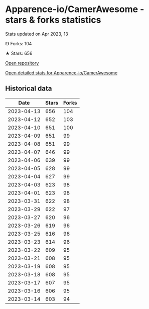 # Apparence-io/CamerAwesome - stars & forks statistics

Stats updated on Apr 2023, 13

☋ Forks: 104

★ Stars: 656

[Open repository](https://github.com/Apparence-io/CamerAwesome)

[Open detailed stats for Apparence-io/CamerAwesome](https://reviewgithub.com/rep/Apparence-io/CamerAwesome)

## Historical data
| Date | Stars | Forks |
|------|-------|-------|
| 2023-04-13 | 656 | 104 | 
| 2023-04-12 | 652 | 103 | 
| 2023-04-10 | 651 | 100 | 
| 2023-04-09 | 651 | 99 | 
| 2023-04-08 | 651 | 99 | 
| 2023-04-07 | 646 | 99 | 
| 2023-04-06 | 639 | 99 | 
| 2023-04-05 | 628 | 99 | 
| 2023-04-04 | 627 | 99 | 
| 2023-04-03 | 623 | 98 | 
| 2023-04-01 | 623 | 98 | 
| 2023-03-31 | 622 | 98 | 
| 2023-03-29 | 622 | 97 | 
| 2023-03-27 | 620 | 96 | 
| 2023-03-26 | 619 | 96 | 
| 2023-03-25 | 616 | 96 | 
| 2023-03-23 | 614 | 96 | 
| 2023-03-22 | 609 | 95 | 
| 2023-03-21 | 608 | 95 | 
| 2023-03-19 | 608 | 95 | 
| 2023-03-18 | 608 | 95 | 
| 2023-03-17 | 607 | 95 | 
| 2023-03-16 | 606 | 95 | 
| 2023-03-14 | 603 | 94 | 

